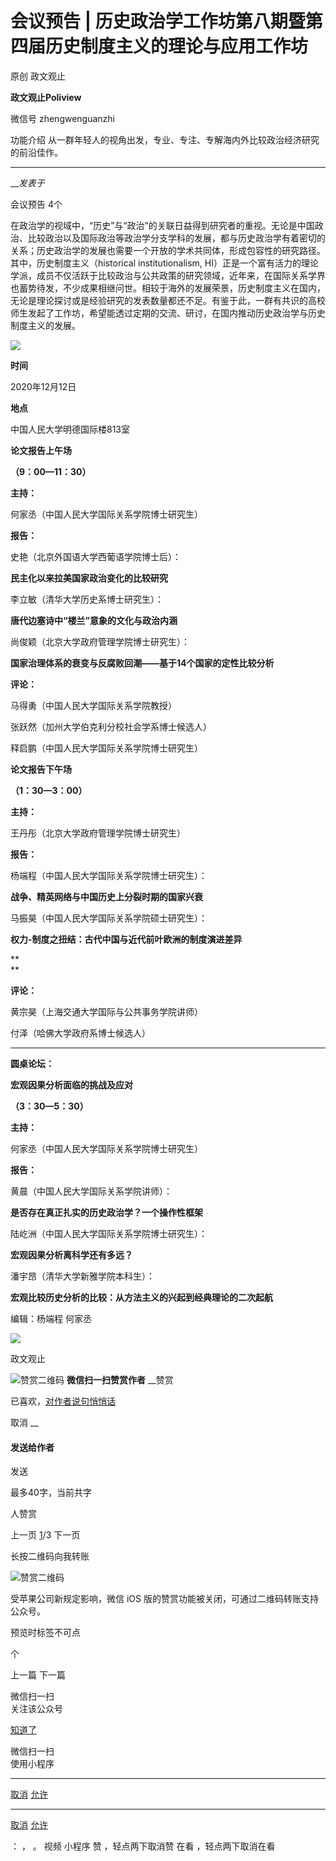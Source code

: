 

#  会议预告 | 历史政治学工作坊第八期暨第四届历史制度主义的理论与应用工作坊

原创 政文观止 

**政文观止Poliview** 

微信号 zhengwenguanzhi

功能介绍 从一群年轻人的视角出发，专业、专注、专解海内外比较政治经济研究的前沿佳作。

____

___发表于_

会议预告 4个

  

在政治学的视域中，“历史”与“政治”的关联日益得到研究者的重视。无论是中国政治、比较政治以及国际政治等政治学分支学科的发展，都与历史政治学有着密切的关系；历史政治学的发展也需要一个开放的学术共同体，形成包容性的研究路径。其中，历史制度主义（historical
institutionalism,
HI）正是一个富有活力的理论学派，成员不仅活跃于比较政治与公共政策的研究领域，近年来，在国际关系学界也蓄势待发，不少成果相继问世。相较于海外的发展荣景，历史制度主义在国内，无论是理论探讨或是经验研究的发表数量都还不足。有鉴于此，一群有共识的高校师生发起了工作坊，希望能透过定期的交流、研讨，在国内推动历史政治学与历史制度主义的发展。

  

![](/images/198/2.png)

  

  

 **时间**

  
2020年12月12日  
  

 **地点**

  
中国人民大学明德国际楼813室  
  

 **论文报告上午场**

 **（9：00—11：30）**

  

 **主持：**

何家丞（中国人民大学国际关系学院博士研究生）

  

 **报告：**

史艳（北京外国语大学西葡语学院博士后）：

 **民主化以来拉美国家政治变化的比较研究**

  

李立敏（清华大学历史系博士研究生）：

 **唐代边塞诗中“楼兰”意象的文化与政治内涵**

  

尚俊颖（北京大学政府管理学院博士研究生）：

 **国家治理体系的衰变与反腐败回潮——基于14个国家的定性比较分析**

  

 **评论：**

马得勇（中国人民大学国际关系学院教授）

张跃然（加州大学伯克利分校社会学系博士候选人）

释启鹏（中国人民大学国际关系学院博士研究生）

  

  

 **论文报告下午场**

 **（1：30—3：00）**

  

 **主持：**

王丹彤（北京大学政府管理学院博士研究生）

  

 **报告：**

杨端程（中国人民大学国际关系学院博士研究生）：

 **战争、精英网络与中国历史上分裂时期的国家兴衰**

  

马振昊（中国人民大学国际关系学院硕士研究生）：

 **权力-制度之扭结：古代中国与近代前叶欧洲的制度演进差异**

 **  
**

 **评论：**

黄宗昊（上海交通大学国际与公共事务学院讲师）

付泽（哈佛大学政府系博士候选人）

  

  

 ****

 **圆桌论坛：**

 **宏观因果分析面临的挑战及应对**

 **（3：30—5：30）**

  

 **主持：**

何家丞（中国人民大学国际关系学院博士研究生）

  

 **报告：**  

黄晨（中国人民大学国际关系学院讲师）：

 **是否存在真正扎实的历史政治学？一个操作性框架**

  

陆屹洲（中国人民大学国际关系学院博士研究生）：

 **宏观因果分析离科学还有多远？**

  

潘宇昂（清华大学新雅学院本科生）：

 **宏观比较历史分析的比较：从方法主义的兴起到经典理论的二次起航**

  

编辑：杨端程 何家丞

  

![](/images/198/3.jpeg)



政文观止

![赞赏二维码]() **微信扫一扫赞赏作者** __赞赏

已喜欢，[对作者说句悄悄话](javascript:;)

取消 __

#### 发送给作者

发送

最多40字，当前共字

[](javascript:;) 人赞赏

上一页 [1](javascript:;)/3 下一页

长按二维码向我转账

![赞赏二维码]()

受苹果公司新规定影响，微信 iOS 版的赞赏功能被关闭，可通过二维码转账支持公众号。

预览时标签不可点



个

上一篇 下一篇



微信扫一扫  
关注该公众号

[知道了](javascript:;)

 微信扫一扫  
使用小程序

****

[取消](javascript:void\(0\);) [允许](javascript:void\(0\);)

****

[取消](javascript:void\(0\);) [允许](javascript:void\(0\);)

： ， 。 视频 小程序 赞 ，轻点两下取消赞 在看 ，轻点两下取消在看

